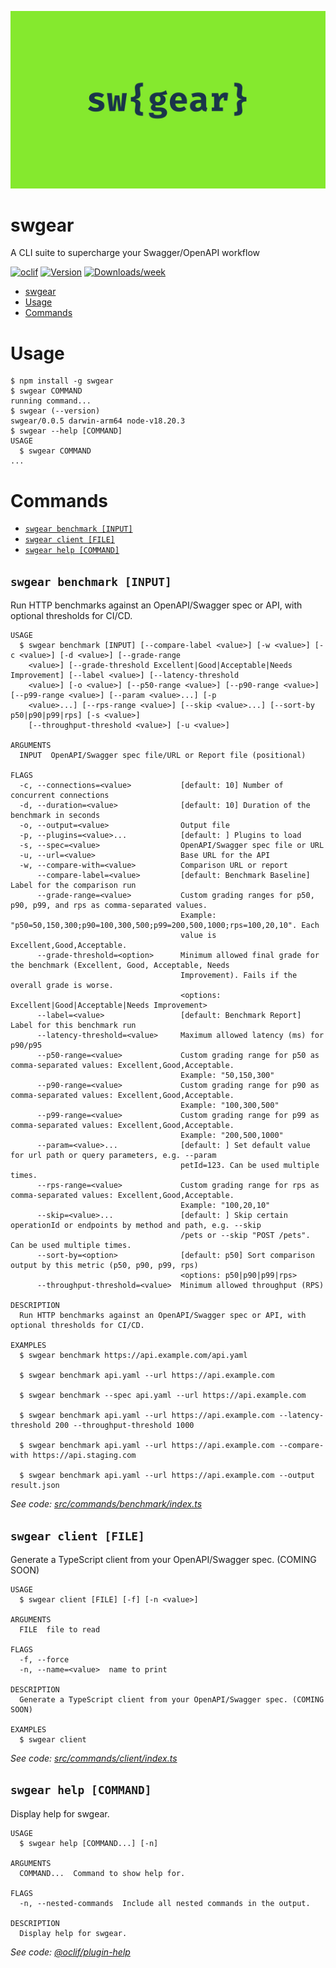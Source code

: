 ![Header](https://raw.githubusercontent.com/aldhosutra/swgear/HEAD/website/static/img/docusaurus-social-card.jpg)

# swgear

A CLI suite to supercharge your Swagger/OpenAPI workflow

[![oclif](https://img.shields.io/badge/cli-oclif-brightgreen.svg)](https://oclif.io)
[![Version](https://img.shields.io/npm/v/swgear.svg)](https://npmjs.org/package/swgear)
[![Downloads/week](https://img.shields.io/npm/dw/swgear.svg)](https://npmjs.org/package/swgear)

<!-- toc -->
* [swgear](#swgear)
* [Usage](#usage)
* [Commands](#commands)
<!-- tocstop -->

# Usage

<!-- usage -->
```sh-session
$ npm install -g swgear
$ swgear COMMAND
running command...
$ swgear (--version)
swgear/0.0.5 darwin-arm64 node-v18.20.3
$ swgear --help [COMMAND]
USAGE
  $ swgear COMMAND
...
```
<!-- usagestop -->

# Commands

<!-- commands -->
* [`swgear benchmark [INPUT]`](#swgear-benchmark-input)
* [`swgear client [FILE]`](#swgear-client-file)
* [`swgear help [COMMAND]`](#swgear-help-command)

## `swgear benchmark [INPUT]`

Run HTTP benchmarks against an OpenAPI/Swagger spec or API, with optional thresholds for CI/CD.

```
USAGE
  $ swgear benchmark [INPUT] [--compare-label <value>] [-w <value>] [-c <value>] [-d <value>] [--grade-range
    <value>] [--grade-threshold Excellent|Good|Acceptable|Needs Improvement] [--label <value>] [--latency-threshold
    <value>] [-o <value>] [--p50-range <value>] [--p90-range <value>] [--p99-range <value>] [--param <value>...] [-p
    <value>...] [--rps-range <value>] [--skip <value>...] [--sort-by p50|p90|p99|rps] [-s <value>]
    [--throughput-threshold <value>] [-u <value>]

ARGUMENTS
  INPUT  OpenAPI/Swagger spec file/URL or Report file (positional)

FLAGS
  -c, --connections=<value>           [default: 10] Number of concurrent connections
  -d, --duration=<value>              [default: 10] Duration of the benchmark in seconds
  -o, --output=<value>                Output file
  -p, --plugins=<value>...            [default: ] Plugins to load
  -s, --spec=<value>                  OpenAPI/Swagger spec file or URL
  -u, --url=<value>                   Base URL for the API
  -w, --compare-with=<value>          Comparison URL or report
      --compare-label=<value>         [default: Benchmark Baseline] Label for the comparison run
      --grade-range=<value>           Custom grading ranges for p50, p90, p99, and rps as comma-separated values.
                                      Example: "p50=50,150,300;p90=100,300,500;p99=200,500,1000;rps=100,20,10". Each
                                      value is Excellent,Good,Acceptable.
      --grade-threshold=<option>      Minimum allowed final grade for the benchmark (Excellent, Good, Acceptable, Needs
                                      Improvement). Fails if the overall grade is worse.
                                      <options: Excellent|Good|Acceptable|Needs Improvement>
      --label=<value>                 [default: Benchmark Report] Label for this benchmark run
      --latency-threshold=<value>     Maximum allowed latency (ms) for p90/p95
      --p50-range=<value>             Custom grading range for p50 as comma-separated values: Excellent,Good,Acceptable.
                                      Example: "50,150,300"
      --p90-range=<value>             Custom grading range for p90 as comma-separated values: Excellent,Good,Acceptable.
                                      Example: "100,300,500"
      --p99-range=<value>             Custom grading range for p99 as comma-separated values: Excellent,Good,Acceptable.
                                      Example: "200,500,1000"
      --param=<value>...              [default: ] Set default value for url path or query parameters, e.g. --param
                                      petId=123. Can be used multiple times.
      --rps-range=<value>             Custom grading range for rps as comma-separated values: Excellent,Good,Acceptable.
                                      Example: "100,20,10"
      --skip=<value>...               [default: ] Skip certain operationId or endpoints by method and path, e.g. --skip
                                      /pets or --skip "POST /pets". Can be used multiple times.
      --sort-by=<option>              [default: p50] Sort comparison output by this metric (p50, p90, p99, rps)
                                      <options: p50|p90|p99|rps>
      --throughput-threshold=<value>  Minimum allowed throughput (RPS)

DESCRIPTION
  Run HTTP benchmarks against an OpenAPI/Swagger spec or API, with optional thresholds for CI/CD.

EXAMPLES
  $ swgear benchmark https://api.example.com/api.yaml

  $ swgear benchmark api.yaml --url https://api.example.com

  $ swgear benchmark --spec api.yaml --url https://api.example.com

  $ swgear benchmark api.yaml --url https://api.example.com --latency-threshold 200 --throughput-threshold 1000

  $ swgear benchmark api.yaml --url https://api.example.com --compare-with https://api.staging.com

  $ swgear benchmark api.yaml --url https://api.example.com --output result.json
```

_See code: [src/commands/benchmark/index.ts](https://github.com/aldhosutra/swgear/blob/v0.0.5/src/commands/benchmark/index.ts)_

## `swgear client [FILE]`

Generate a TypeScript client from your OpenAPI/Swagger spec. (COMING SOON)

```
USAGE
  $ swgear client [FILE] [-f] [-n <value>]

ARGUMENTS
  FILE  file to read

FLAGS
  -f, --force
  -n, --name=<value>  name to print

DESCRIPTION
  Generate a TypeScript client from your OpenAPI/Swagger spec. (COMING SOON)

EXAMPLES
  $ swgear client
```

_See code: [src/commands/client/index.ts](https://github.com/aldhosutra/swgear/blob/v0.0.5/src/commands/client/index.ts)_

## `swgear help [COMMAND]`

Display help for swgear.

```
USAGE
  $ swgear help [COMMAND...] [-n]

ARGUMENTS
  COMMAND...  Command to show help for.

FLAGS
  -n, --nested-commands  Include all nested commands in the output.

DESCRIPTION
  Display help for swgear.
```

_See code: [@oclif/plugin-help](https://github.com/oclif/plugin-help/blob/v6.2.29/src/commands/help.ts)_
<!-- commandsstop -->
